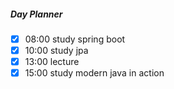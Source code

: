 ##### Day Planner
- [x] 08:00 study spring boot
- [x] 10:00 study jpa
- [x] 13:00 lecture
- [x] 15:00 study modern java in action